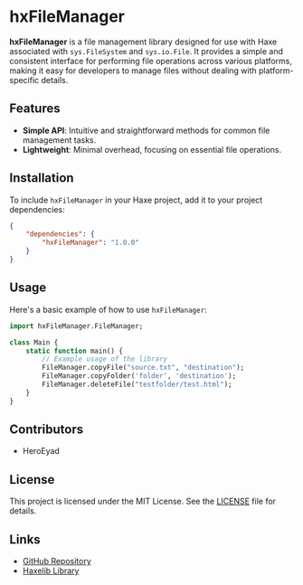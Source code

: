 # hxFileManager

**hxFileManager** is a file management library designed for use with Haxe associated with ``sys.FileSystem`` and ``sys.io.File``. It provides a simple and consistent interface for performing file operations across various platforms, making it easy for developers to manage files without dealing with platform-specific details.

## Features

- **Simple API**: Intuitive and straightforward methods for common file management tasks.
- **Lightweight**: Minimal overhead, focusing on essential file operations.

## Installation

To include `hxFileManager` in your Haxe project, add it to your project dependencies:

```json
{
    "dependencies": {
        "hxFileManager": "1.0.0"
    }
}
```

## Usage

Here's a basic example of how to use `hxFileManager`:

```haxe
import hxFileManager.FileManager;

class Main {
    static function main() {
        // Example usage of the library
        FileManager.copyFile("source.txt", "destination");
        FileManager.copyFolder('folder', 'destination');
        FileManager.deleteFile("testfolder/test.html");
    }
}
```

## Contributors

- HeroEyad

## License

This project is licensed under the MIT License. See the [LICENSE](LICENSE) file for details.

## Links

- [GitHub Repository](https://github.com/HeroEyad/hxFileManager)
- [Haxelib Library](https://lib.haxe.org/p/hxFileManager/)
